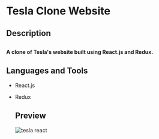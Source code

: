 # Tesla Clone Website

<h2>Description<br><h2>  <h4>A clone of Tesla's website built using React.js and Redux.<h4>
  
<h2 align="left">Languages and Tools</h2>

- React.js
- Redux
  
  ## Preview
  ![tesla react](https://user-images.githubusercontent.com/84366215/168971681-82b4db09-3dcf-4b6f-9d6d-9bd0463062aa.png)

